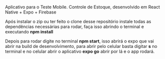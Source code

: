 Aplicativo para o Teste Mobile. Controle de Estoque, desenvolvido em React Native + Expo + Firebase

Após instalar o zip ou ter feito o clone desse repositório instale todas as dependências necessárias para rodar, faça isso abrindo o terminal e executando **npm install**

Depois para rodar digite no terminal **npm start**, isso abrirá o expo que vai abrir na build de desenvolvimento, para abrir pelo celular basta digitar **s** no terminal e no celular abrir o aplicativo **expo go** abrir por lá e o app rodará.
